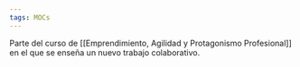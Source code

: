 ```yaml
---
tags: MOCs
---
```

Parte del curso de [[Emprendimiento, Agilidad y Protagonismo Profesional]] en el que se enseña un nuevo trabajo colaborativo.

